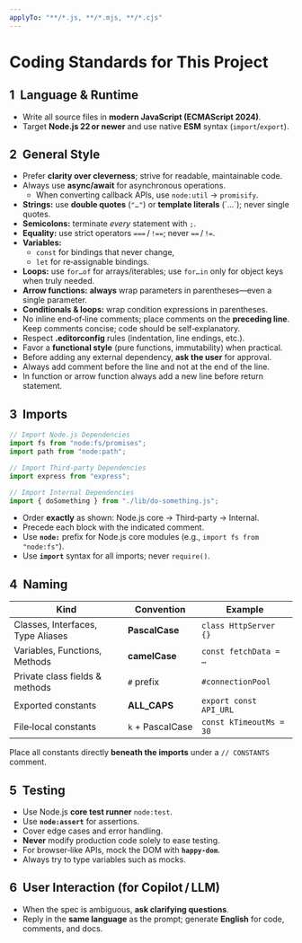 ```yaml
---
applyTo: "**/*.js, **/*.mjs, **/*.cjs"
---
```


# Coding Standards for This Project

## 1  Language & Runtime

* Write all source files in **modern JavaScript (ECMAScript 2024)**.
* Target **Node.js 22 or newer** and use native **ESM** syntax (`import`/`export`).

## 2  General Style

* Prefer **clarity over cleverness**; strive for readable, maintainable code.
* Always use **async/await** for asynchronous operations.
  * When converting callback APIs, use `node:util` → `promisify`.
* **Strings:** use **double quotes** (`"…"`) or **template literals** (\`…\`); never single quotes.
* **Semicolons:** terminate *every* statement with `;`.
* **Equality:** use strict operators `===` / `!==`; never `==` / `!=`.
* **Variables:**
  * `const` for bindings that never change,
  * `let` for re‑assignable bindings.
* **Loops:** use `for…of` for arrays/iterables; use `for…in` only for object keys when truly needed.
* **Arrow functions:** **always** wrap parameters in parentheses—even a single parameter.
* **Conditionals & loops:** wrap condition expressions in parentheses.
* No inline end‑of‑line comments; place comments on the **preceding line**.
  Keep comments concise; code should be self‑explanatory.
* Respect **.editorconfig** rules (indentation, line endings, etc.).
* Favor a **functional style** (pure functions, immutability) when practical.
* Before adding any external dependency, **ask the user** for approval.
* Always add comment before the line and not at the end of the line.
* In function or arrow function always add a new line before return statement.

## 3  Imports

```js
// Import Node.js Dependencies
import fs from "node:fs/promises";
import path from "node:path";

// Import Third‑party Dependencies
import express from "express";

// Import Internal Dependencies
import { doSomething } from "./lib/do‑something.js";
```

* Order **exactly** as shown: Node.js core → Third‑party → Internal.
* Precede each block with the indicated comment.
* Use **`node:`** prefix for Node.js core modules (e.g., `import fs from "node:fs"`).
* Use **`import`** syntax for all imports; never `require()`.

## 4  Naming

| Kind                              | Convention       | Example                 |
| --------------------------------- | ---------------- | ----------------------- |
| Classes, Interfaces, Type Aliases | **PascalCase**   | `class HttpServer {}`   |
| Variables, Functions, Methods     | **camelCase**    | `const fetchData = …`   |
| Private class fields & methods    | `#` prefix       | `#connectionPool`       |
| Exported constants                | **ALL\_CAPS**    | `export const API_URL`  |
| File‑local constants              | `k` + PascalCase | `const kTimeoutMs = 30` |

Place all constants directly **beneath the imports** under a `// CONSTANTS` comment.

## 5  Testing

* Use Node.js **core test runner** `node:test`.
* Use **`node:assert`** for assertions.
* Cover edge cases and error handling.
* **Never** modify production code solely to ease testing.
* For browser‑like APIs, mock the DOM with **`happy-dom`**.
* Always try to type variables such as mocks.

## 6  User Interaction (for Copilot / LLM)

* When the spec is ambiguous, **ask clarifying questions**.
* Reply in the **same language** as the prompt; generate **English** for code, comments, and docs.
